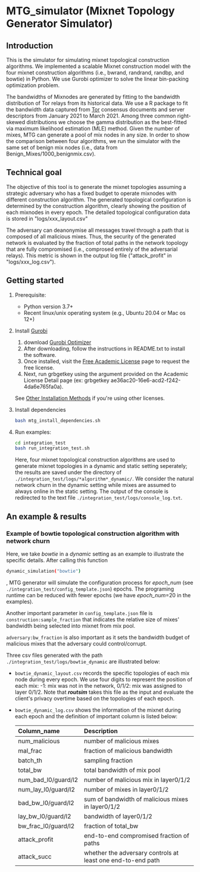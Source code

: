 # MTG_simulator (Mixnet Topology Generator Simulator)

## Introduction
This is the simulator for simulating mixnet topological construction algorithms.
We implemented a scalable Mixnet construction model with the four mixnet construction 
algorithms (i.e., bwrand, randrand, randbp, and bowtie) in Python. We use Gurobi 
optimizer to solve the linear bin-packing 
optimization problem.

The bandwidths of Mixnodes are generated by fitting to the bandwidth distribution of 
Tor relays from its historical data. We use a R package 
to fit the 
bandwidth data captured from [Tor](https://metrics.torproject.org/rs.html#search) consensus documents and server descriptors 
from January 2021 to March 2021.
Among three common right-skewed distributions
we choose the gamma distribution as the best-fitted via maximum 
likelihood estimation (MLE) method. Given the number of mixes, MTG can generate a pool of mix nodes in any size. In order to show the comparison between four algorithms, we run the simulator with the same set of benign mix nodes (i.e., data from Benign_Mixes/1000_benignmix.csv).

## Technical goal
The objective of this tool is to generate the mixnet topologies assuming a strategic adversary who has a fixed budget to operate mixnodes with different construction algorithm. The generated topological configuration is determined by the construction algorithm, clearly showing the position of each mixnodes in every epoch. The detailed topological configuration data is stored in "logs/xxx_layout.csv"

The adversary can deanonymise all messages travel through a path that is composed of all malicious mixes. Thus, the security of the generated network is evaluated by the fraction of total paths in the network topology that are fully compromised (i.e., comprosed entirely of the adversarial relays). This metric is shown in the output log file ("attack_profit" in "logs/xxx_log.csv").


## Getting started

1. Prerequisite:
    - Python version 3.7+
    - Recent linux/unix operating system (e.g., Ubuntu 20.04 or Mac os 12+)
2. Install [Gurobi](https://www.gurobi.com/academia/academic-program-and-licenses/)
    1. download [Gurobi Optimizer](https://www.gurobi.com/downloads/)
    2. After downloading, follow the instructions in README.txt to install the software.
    3. Once installed, visit the [Free Academic License](https://www.gurobi.com/downloads/end-user-license-agreement-academic/) page to request the free license.
    4. Next, run grbgetkey using the argument provided on the Academic License Detail page (ex: grbgetkey ae36ac20-16e6-acd2-f242-4da6e765fa0a). 
   
   See [Other Installation Methods](https://www.gurobi.com/academia/academic-program-and-licenses/) if
    you're using other licenses.
   
   <!-- python -m pip install gurobipy -->
3. Install dependencies
    ```bash
    bash mtg_install_dependencies.sh
    ```
4. Run examples:
    ```bash
    cd integration_test
    bash run_integration_test.sh
    ```
    Here, four mixnet topological construction algorithms are used to generate mixnet topologies in a dynamic and static setting seperately; the results are saved under the directory of `./integration_test/logs/*algorithm*_dynamic/`. We consider the natural network churn in the dynamic setting while mixes are assumed to always online in the static setting. The output of the console is redirected to the text file `./integration_test/logs/console_log.txt`. 

## An example & results

### Example of bowtie topological construction algorithm with network churn
Here, we take *bowtie* in a *dynamic* setting as an example to illustrate the specific details.
After calling this function 
```bash
dynamic_simulation("bowtie")
```
, MTG generator will simulate the configuration process for *epoch_num* (see `./integration_test/config_template.json`) epochs.
The programing runtime can be reduced with fewer epochs (we have *epoch_num*=20 in the examples). 

Another important parameter in `config_template.json` file is `construction:sample_fraction` that indicates the relative size of mixes' bandwidth being selected into mixnet from mix pool. 

`adversary:bw_fraction` is also important as it sets the bandwidth budget of malicious mixes that the adversary could control/corrupt.

Three csv files generated with the path `./integration_test/logs/bowtie_dynamic` are illustrated below:

- `bowtie_dynamic_layout.csv` records the specific topologies of each mix node during every epoch. We use four digits to represent the position of each mix: -1: mix was not in the network, 0/1/2: mix was assigned to layer 0/1/2. Note that ***routsim*** takes this file as the input and evaluate the client's privacy overtime based on the topologies of each epoch.

- `bowtie_dynamic_log.csv` shows the information of the mixnet during each epoch and the definition of important column is listed below:

    | Column_name       | Description |
    | :------           |:------------|
    | num_malicious     |number of malicious mixes |
    | mal_frac          |fraction of malicious bandwidth|
    |batch_th           |sampling fraction|
    |total_bw           |total bandwidth of mix pool|
    |num_bad_l0/guard/l2|number of malicious mix in layer0/1/2|
    |num_lay_l0/guard/l2|number of mixes in layer0/1/2|
    |bad_bw_l0/guard/l2 |sum of bandwidth of malicious mixes in layer0/1/2|
    |lay_bw_l0/guard/l2 |bandwidth of layer0/1/2|
    |bw_frac_l0/guard/l2|fraction of total_bw|
    |attack_profit      |end-to-end compromised fraction of paths|
    |attack_succ        |whether the adversary controls at least one end-to-end path|



